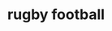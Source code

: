 ---
layout: activities
title: rugby football
emoji: rugby_football
permalink: 🏉.html
image: assets/img/3moji/rugby_football.png
---